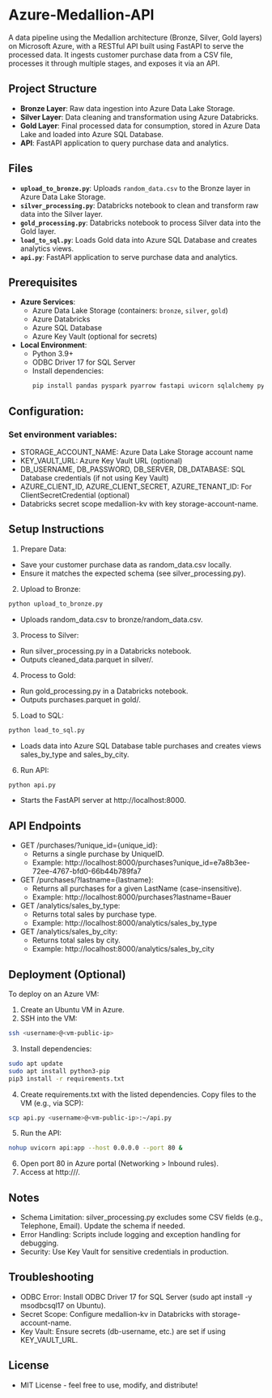 # Azure-Medallion-API

A data pipeline using the Medallion architecture (Bronze, Silver, Gold layers) on Microsoft Azure, with a RESTful API built using FastAPI to serve the processed data. 
It ingests customer purchase data from a CSV file, processes it through multiple stages, and exposes it via an API.

## Project Structure
- **Bronze Layer**: Raw data ingestion into Azure Data Lake Storage.
- **Silver Layer**: Data cleaning and transformation using Azure Databricks.
- **Gold Layer**: Final processed data for consumption, stored in Azure Data Lake and loaded into Azure SQL Database.
- **API**: FastAPI application to query purchase data and analytics.

## Files
- **`upload_to_bronze.py`**: Uploads `random_data.csv` to the Bronze layer in Azure Data Lake Storage.
- **`silver_processing.py`**: Databricks notebook to clean and transform raw data into the Silver layer.
- **`gold_processing.py`**: Databricks notebook to process Silver data into the Gold layer.
- **`load_to_sql.py`**: Loads Gold data into Azure SQL Database and creates analytics views.
- **`api.py`**: FastAPI application to serve purchase data and analytics.

## Prerequisites
- **Azure Services**:
  - Azure Data Lake Storage (containers: `bronze`, `silver`, `gold`)
  - Azure Databricks
  - Azure SQL Database
  - Azure Key Vault (optional for secrets)
- **Local Environment**:
  - Python 3.9+
  - ODBC Driver 17 for SQL Server
  - Install dependencies:
    ```bash
    pip install pandas pyspark pyarrow fastapi uvicorn sqlalchemy pyodbc azure-storage-blob azure-identity
    ```
## Configuration:
### Set environment variables:
- STORAGE_ACCOUNT_NAME: Azure Data Lake Storage account name
- KEY_VAULT_URL: Azure Key Vault URL (optional)
- DB_USERNAME, DB_PASSWORD, DB_SERVER, DB_DATABASE: SQL Database credentials (if not using Key Vault)
- AZURE_CLIENT_ID, AZURE_CLIENT_SECRET, AZURE_TENANT_ID: For ClientSecretCredential (optional)
- Databricks secret scope medallion-kv with key storage-account-name.

## Setup Instructions
1. Prepare Data:
- Save your customer purchase data as random_data.csv locally.
- Ensure it matches the expected schema (see silver_processing.py).

2. Upload to Bronze:
```bash
python upload_to_bronze.py
```
- Uploads random_data.csv to bronze/random_data.csv.

3. Process to Silver:
- Run silver_processing.py in a Databricks notebook.
- Outputs cleaned_data.parquet in silver/.

4. Process to Gold:
- Run gold_processing.py in a Databricks notebook.
- Outputs purchases.parquet in gold/.

5. Load to SQL:
```bash
python load_to_sql.py
```
- Loads data into Azure SQL Database table purchases and creates views sales_by_type and sales_by_city.

6. Run API:
```bash
python api.py
```
- Starts the FastAPI server at http://localhost:8000.

## API Endpoints
- GET /purchases/?unique_id={unique_id}:
  - Returns a single purchase by UniqueID.
  - Example: http://localhost:8000/purchases?unique_id=e7a8b3ee-72ee-4767-bfd0-66b44b789fa7
- GET /purchases/?lastname={lastname}:
  - Returns all purchases for a given LastName (case-insensitive).
  - Example: http://localhost:8000/purchases?lastname=Bauer
- GET /analytics/sales_by_type:
  - Returns total sales by purchase type.
  - Example: http://localhost:8000/analytics/sales_by_type
- GET /analytics/sales_by_city:
  - Returns total sales by city.
  - Example: http://localhost:8000/analytics/sales_by_city

## Deployment (Optional)
To deploy on an Azure VM:

1. Create an Ubuntu VM in Azure.
2. SSH into the VM:
```bash
ssh <username>@<vm-public-ip>
```
3. Install dependencies:
```bash
sudo apt update
sudo apt install python3-pip
pip3 install -r requirements.txt
```
4. Create requirements.txt with the listed dependencies.
Copy files to the VM (e.g., via SCP):
```bash
scp api.py <username>@<vm-public-ip>:~/api.py
```
5. Run the API:
```bash
nohup uvicorn api:app --host 0.0.0.0 --port 80 &
```
6. Open port 80 in Azure portal (Networking > Inbound rules).
7. Access at http://<vm-public-ip>/.

## Notes
- Schema Limitation: silver_processing.py excludes some CSV fields (e.g., Telephone, Email). Update the schema if needed.
- Error Handling: Scripts include logging and exception handling for debugging.
- Security: Use Key Vault for sensitive credentials in production.

## Troubleshooting
- ODBC Error: Install ODBC Driver 17 for SQL Server (sudo apt install -y msodbcsql17 on Ubuntu).
- Secret Scope: Configure medallion-kv in Databricks with storage-account-name.
- Key Vault: Ensure secrets (db-username, etc.) are set if using KEY_VAULT_URL.

## License
- MIT License - feel free to use, modify, and distribute!
